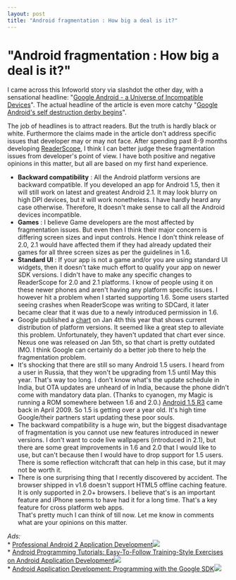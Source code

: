 ```yaml
---
layout: post
title: "Android fragmentation : How big a deal is it?"
---
```

"Android fragmentation : How big a deal is it?"
===
I came across this Infoworld story via slashdot the other day, with a sensational headline: "[Google Android - a Universe of Incompatible Devices][0]". The actual headline of the article is even more catchy "[Google Android's self destruction derby begins][1]".  
  
The job of headlines is to attract readers. But the truth is hardly black or white. Furthermore the claims made in the article don't address specific issues that developer may or may not face. After spending past 8-9 months developing [ReaderScope][2], I think I can better judge these fragmentation issues from developer's point of view. I have both positive and negative opinions in this matter, but all are based on my first hand experience.  
  

* **Backward compatibility** : All the Android platform versions are backward compatible. If you developed an app for Android 1.5, then it will still work on latest and greatest Android 2.1\. It may look blurry on high DPI devices, but it will work nonetheless. I have hardly heard any case otherwise. Therefore, It doesn't make sense to call all the Android devices incompatible.
* **Games** : I believe Game developers are the most affected by fragmentation issues. But even then I think their major concern is differing screen sizes and input controls. Hence I don't think release of 2.0, 2.1 would have affected them if they had already updated their games for all three screen sizes as per the guidelines in 1.6\.
* **Standard UI** : If your app is not a game and/or you are using standard UI widgets, then it doesn't take much effort to qualify your app on newer SDK versions. I didn't have to make any specific changes to ReaderScope for 2.0 and 2.1 platforms. I know of people using it on these newer phones and aren't having any platform specific issues. I however hit a problem when I started supporting 1.6\. Some users started seeing crashes when ReaderScope was writing to SDCard, it later became clear that it was due to a newly introduced permission in 1.6\.
* Google published a [chart][3] on Jan 4th this year that shows current distribution of platform versions. It seemed like a great step to alleviate this problem. Unfortunately, they haven't updated that chart ever since. Nexus one was released on Jan 5th, so that chart is pretty outdated IMO. I think Google can certainly do a better job there to help the fragmentation problem.
* It's shocking that there are still so many Android 1.5 users. I heard from a user in Russia, that they won't be upgrading from 1.5 until May this year. That's way too long. I don't know what's the update schedule in India, but OTA updates are unheard of in India, because the phone didn't come with mandatory data plan. (Thanks to cyanogen, my Magic is running a ROM somewhere between 1.6 and 2.0.) [Android 1.5 R3][4] came back in April 2009\. So 1.5 is getting over a year old. It's high time Google/their partners start updating these poor souls.
* The backward compatibility is a huge win, but the biggest disadvantage of fragmentation is you cannot use new features introduced in newer versions. I don't want to code live wallpapers (introduced in 2.1), but there are some great improvements in 1.6 and 2.0 that I would like to use, but can't because then I would have to drop support for 1.5 users. There is some reflection witchcraft that can help in this case, but it may not be worth it.
* There is one surprising thing that I recently discovered by accident. The browser shipped in v1.6 doesn't support HTML5 offline caching feature. It is only supported in 2.0+ browsers. I believe that's is an important feature and iPhone seems to have had it for a long time. That's a key feature for cross platform web apps.  
That's pretty much I can think of till now. Let me know in comments what are your opinions on this matter.  
  
_Ads:_  
\* [Professional Android 2 Application Development][5]![](http://www.assoc-amazon.com/e/ir?t=myfreq-20&l=btl&camp=213689&creative=392969&o=1&a=0470565527)  
\* [Android Programming Tutorials: Easy-To-Follow Training-Style Exercises on Android Application Development][6]![](http://www.assoc-amazon.com/e/ir?t=myfreq-20&l=btl&camp=213689&creative=392969&o=1&a=0981678025)  
\* [Android Application Development: Programming with the Google SDK][7]![](http://www.assoc-amazon.com/e/ir?t=myfreq-20&l=btl&camp=213689&creative=392969&o=1&a=0596521472)

[0]: http://tech.slashdot.org/story/10/02/23/1616221/Google-Android-mdash-a-Universe-of-Incompatible-Devices
[1]: http://infoworld.com/d/mobilize/google-androids-self-destruction-derby-begins-863
[2]: http://www.altcanvas.com/android/readerscope
[3]: http://developer.android.com/resources/dashboard/platform-versions.html
[4]: http://developer.android.com/sdk/android-1.5.html
[5]: http://www.amazon.com/Professional-Android-2-Application-Development/dp/0470565527?ie=UTF8&tag=myfreq-20&link_code=btl&camp=213689&creative=392969
[6]: http://www.amazon.com/Android-Programming-Tutorials-Easy-Follow/dp/0981678025?ie=UTF8&tag=myfreq-20&link_code=btl&camp=213689&creative=392969
[7]: http://www.amazon.com/Android-Application-Development-Programming-Google/dp/0596521472?ie=UTF8&tag=myfreq-20&link_code=btl&camp=213689&creative=392969
